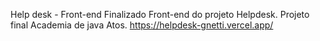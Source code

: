 Help desk - Front-end
Finalizado Front-end do projeto Helpdesk.
Projeto final Academia de java Atos.
https://helpdesk-gnetti.vercel.app/

